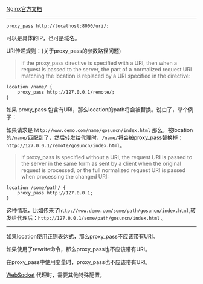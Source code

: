 [Nginx官方文档](http://nginx.org/en/docs/http/ngx_http_proxy_module.html#proxy_pass)
*****

```
proxy_pass http://localhost:8000/uri/;
```

可以是具体的IP，也可是域名。

URI传递规则：(关于proxy_pass的参数路径问题)

> If the proxy_pass directive is specified with a URI, then when a request is passed to the server, the part of a normalized request URI matching the location is replaced by a URI specified in the directive: 

```
location /name/ {
    proxy_pass http://127.0.0.1/remote/;
}
```

如果 proxy_pass 包含有URI，那么location的path将会被替换。说白了，举个例子：

如果请求是 `http://www.demo.com/name/gosuncn/index.html` 那么，被location的`/name/`匹配到了，然后转发给代理时，`/name/`将会被proxy_pass替换掉：`http://127.0.0.1/remote/gosuncn/index.html`。

> If proxy_pass is specified without a URI, the request URI is passed to the server in the same form as sent by a client when the original request is processed, or the full normalized request URI is passed when processing the changed URI: 

```
location /some/path/ {
    proxy_pass http://127.0.0.1;
}
```

这种情况，比如传来了`http://www.demo.com/some/path/gosuncn/index.html`,转发给代理后：`http://127.0.0.1/some/path/gosuncn/index.html` 。

---

如果location使用正则表达式，那么proxy_pass不应该带有URI。

如果使用了rewrite命令，那么proxy_pass也不应该带有URI。

在proxy_pass中使用变量时，proxy_pass也不应该带有URI。

[WebSocket](http://nginx.org/en/docs/http/websocket.html) 代理时，需要其他特殊配置。